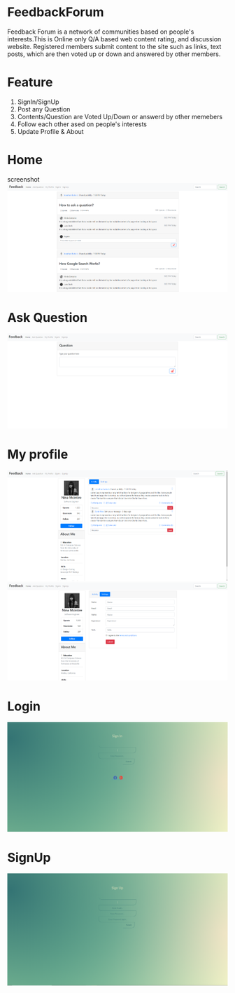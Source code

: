 # FeedbackForum
Feedback Forum is a network of communities based on people's interests.This is Online only Q/A based web content rating, and discussion website. Registered members submit content to the site such as links, text posts,  which are then voted up or down and answered by other members. 

# Feature
1. SignIn/SignUp
2. Post any Question
3. Contents/Question are Voted Up/Down or answerd by other memebers
4. Follow each other ased on people's interests
5. Update Profile & About


# Home
screenshot
<img src = "screenshot/Homepage.png" width = “200”>

# Ask Question
<img src = "screenshot/askpage.png" width = “200”>

# My profile
<img src = "screenshot/profile.png" width = “200”>

<img src = "screenshot/settings.png" width = “200”>

# Login
<img src = "screenshot/login.png" width = “200”>

# SignUp
<img src = "screenshot/signup.png" width = “200”>






